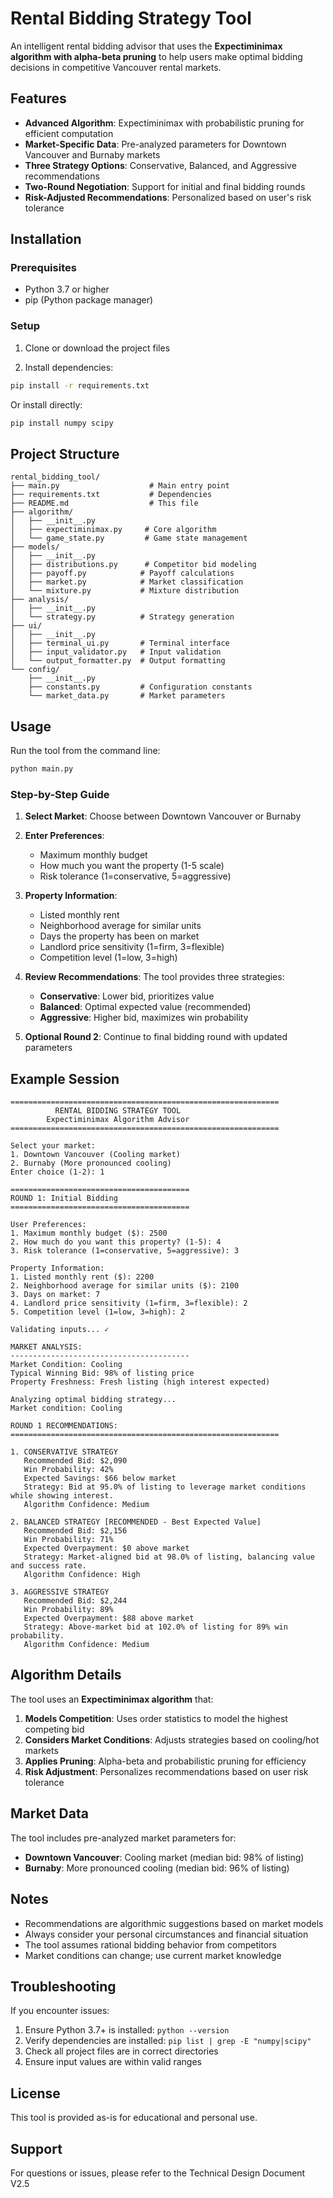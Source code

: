 # Rental Bidding Strategy Tool

An intelligent rental bidding advisor that uses the **Expectiminimax algorithm with alpha-beta pruning** to help users make optimal bidding decisions in competitive Vancouver rental markets.

## Features

- **Advanced Algorithm**: Expectiminimax with probabilistic pruning for efficient computation
- **Market-Specific Data**: Pre-analyzed parameters for Downtown Vancouver and Burnaby markets
- **Three Strategy Options**: Conservative, Balanced, and Aggressive recommendations
- **Two-Round Negotiation**: Support for initial and final bidding rounds
- **Risk-Adjusted Recommendations**: Personalized based on user's risk tolerance

## Installation

### Prerequisites
- Python 3.7 or higher
- pip (Python package manager)

### Setup

1. Clone or download the project files

2. Install dependencies:
```bash
pip install -r requirements.txt
```

Or install directly:
```bash
pip install numpy scipy
```

## Project Structure

```
rental_bidding_tool/
├── main.py                    # Main entry point
├── requirements.txt           # Dependencies
├── README.md                  # This file
├── algorithm/
│   ├── __init__.py
│   ├── expectiminimax.py     # Core algorithm
│   └── game_state.py         # Game state management
├── models/
│   ├── __init__.py
│   ├── distributions.py      # Competitor bid modeling
│   ├── payoff.py            # Payoff calculations
│   ├── market.py            # Market classification
│   └── mixture.py           # Mixture distribution
├── analysis/
│   ├── __init__.py
│   └── strategy.py          # Strategy generation
├── ui/
│   ├── __init__.py
│   ├── terminal_ui.py       # Terminal interface
│   ├── input_validator.py   # Input validation
│   └── output_formatter.py  # Output formatting
└── config/
    ├── __init__.py
    ├── constants.py         # Configuration constants
    └── market_data.py       # Market parameters
```

## Usage

Run the tool from the command line:

```bash
python main.py
```

### Step-by-Step Guide

1. **Select Market**: Choose between Downtown Vancouver or Burnaby

2. **Enter Preferences**:
   - Maximum monthly budget
   - How much you want the property (1-5 scale)
   - Risk tolerance (1=conservative, 5=aggressive)

3. **Property Information**:
   - Listed monthly rent
   - Neighborhood average for similar units
   - Days the property has been on market
   - Landlord price sensitivity (1=firm, 3=flexible)
   - Competition level (1=low, 3=high)

4. **Review Recommendations**: The tool provides three strategies:
   - **Conservative**: Lower bid, prioritizes value
   - **Balanced**: Optimal expected value (recommended)
   - **Aggressive**: Higher bid, maximizes win probability

5. **Optional Round 2**: Continue to final bidding round with updated parameters

## Example Session

```
============================================================
          RENTAL BIDDING STRATEGY TOOL
        Expectiminimax Algorithm Advisor
============================================================

Select your market:
1. Downtown Vancouver (Cooling market)
2. Burnaby (More pronounced cooling)
Enter choice (1-2): 1

========================================
ROUND 1: Initial Bidding
========================================

User Preferences:
1. Maximum monthly budget ($): 2500
2. How much do you want this property? (1-5): 4
3. Risk tolerance (1=conservative, 5=aggressive): 3

Property Information:
1. Listed monthly rent ($): 2200
2. Neighborhood average for similar units ($): 2100
3. Days on market: 7
4. Landlord price sensitivity (1=firm, 3=flexible): 2
5. Competition level (1=low, 3=high): 2

Validating inputs... ✓

MARKET ANALYSIS:
----------------------------------------
Market Condition: Cooling
Typical Winning Bid: 98% of listing price
Property Freshness: Fresh listing (high interest expected)

Analyzing optimal bidding strategy...
Market condition: Cooling

ROUND 1 RECOMMENDATIONS:
============================================================

1. CONSERVATIVE STRATEGY
   Recommended Bid: $2,090
   Win Probability: 42%
   Expected Savings: $66 below market
   Strategy: Bid at 95.0% of listing to leverage market conditions while showing interest.
   Algorithm Confidence: Medium

2. BALANCED STRATEGY [RECOMMENDED - Best Expected Value]
   Recommended Bid: $2,156
   Win Probability: 71%
   Expected Overpayment: $0 above market
   Strategy: Market-aligned bid at 98.0% of listing, balancing value and success rate.
   Algorithm Confidence: High

3. AGGRESSIVE STRATEGY
   Recommended Bid: $2,244
   Win Probability: 89%
   Expected Overpayment: $88 above market
   Strategy: Above-market bid at 102.0% of listing for 89% win probability.
   Algorithm Confidence: Medium
```

## Algorithm Details

The tool uses an **Expectiminimax algorithm** that:

1. **Models Competition**: Uses order statistics to model the highest competing bid
2. **Considers Market Conditions**: Adjusts strategies based on cooling/hot markets
3. **Applies Pruning**: Alpha-beta and probabilistic pruning for efficiency
4. **Risk Adjustment**: Personalizes recommendations based on user risk tolerance

## Market Data

The tool includes pre-analyzed market parameters for:

- **Downtown Vancouver**: Cooling market (median bid: 98% of listing)
- **Burnaby**: More pronounced cooling (median bid: 96% of listing)

## Notes

- Recommendations are algorithmic suggestions based on market models
- Always consider your personal circumstances and financial situation
- The tool assumes rational bidding behavior from competitors
- Market conditions can change; use current market knowledge

## Troubleshooting

If you encounter issues:

1. Ensure Python 3.7+ is installed: `python --version`
2. Verify dependencies are installed: `pip list | grep -E "numpy|scipy"`
3. Check all project files are in correct directories
4. Ensure input values are within valid ranges

## License

This tool is provided as-is for educational and personal use.

## Support

For questions or issues, please refer to the Technical Design Document V2.5